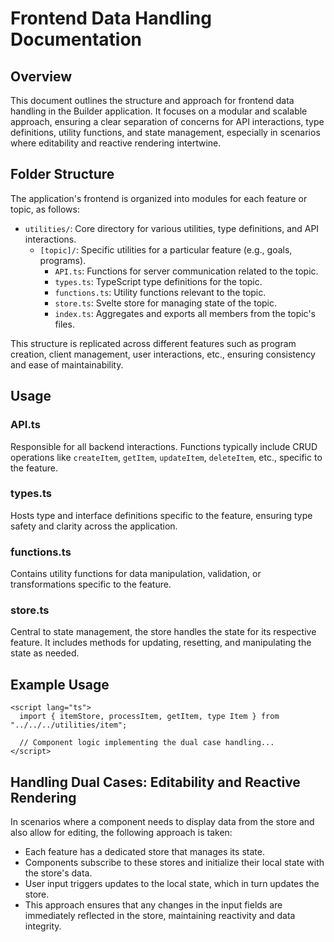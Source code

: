# Frontend Data Handling Documentation

## Overview

This document outlines the structure and approach for frontend data handling in the Builder application. It focuses on a modular and scalable approach, ensuring a clear separation of concerns for API interactions, type definitions, utility functions, and state management, especially in scenarios where editability and reactive rendering intertwine.

## Folder Structure

The application's frontend is organized into modules for each feature or topic, as follows:

- `utilities/`: Core directory for various utilities, type definitions, and API interactions.
  - `[topic]/`: Specific utilities for a particular feature (e.g., goals, programs).
    - `API.ts`: Functions for server communication related to the topic.
    - `types.ts`: TypeScript type definitions for the topic.
    - `functions.ts`: Utility functions relevant to the topic.
    - `store.ts`: Svelte store for managing state of the topic.
    - `index.ts`: Aggregates and exports all members from the topic's files.

This structure is replicated across different features such as program creation, client management, user interactions, etc., ensuring consistency and ease of maintainability.

## Usage

### API.ts

Responsible for all backend interactions. Functions typically include CRUD operations like `createItem`, `getItem`, `updateItem`, `deleteItem`, etc., specific to the feature.

### types.ts

Hosts type and interface definitions specific to the feature, ensuring type safety and clarity across the application.

### functions.ts

Contains utility functions for data manipulation, validation, or transformations specific to the feature.

### store.ts

Central to state management, the store handles the state for its respective feature. It includes methods for updating, resetting, and manipulating the state as needed.

## Example Usage

````svelte
<script lang="ts">
  import { itemStore, processItem, getItem, type Item } from "../../../utilities/item";

  // Component logic implementing the dual case handling...
</script>
````

## Handling Dual Cases: Editability and Reactive Rendering
In scenarios where a component needs to display data from the store and also allow for editing, the following approach is taken:

- Each feature has a dedicated store that manages its state.
- Components subscribe to these stores and initialize their local state with the store's data.
- User input triggers updates to the local state, which in turn updates the store.
- This approach ensures that any changes in the input fields are immediately reflected in the store, maintaining reactivity and data integrity.


